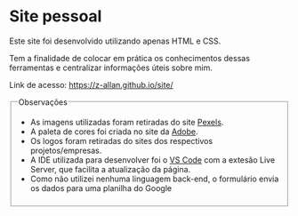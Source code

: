 # Site pessoal
<p>Este site foi desenvolvido utilizando apenas HTML e CSS.</p>
<p>Tem a finalidade de colocar em prática os conhecimentos dessas ferramentas e centralizar informações úteis sobre mim.</P>

<p>Link de acesso: <a href="https://z-allan.github.io/site/" target="_blank">https://z-allan.github.io/site/</a></p>

<fieldset>
    <legend>Observações</legend>
    <ul>
        <li>As imagens utilizadas foram retiradas do site <a href="https://www.pexels.com/pt-br/" target="_blank">Pexels</a>.
        <li>A paleta de cores foi criada no site da <a href="https://color.adobe.com/pt/create/color-wheel" target="_blank">Adobe</a>.
        <li>Os logos foram retiradas do sites dos respectivos projetos/empresas.
        <li>A IDE utilizada para desenvolver foi o <a href="https://code.visualstudio.com/" target="_blank">VS Code</a> com a extesão Live Server, que facilita a atualização da página.
        <li>Como não utilizei nenhuma linguagem back-end, o formulário envia os dados para uma planilha do Google
    </ul>
</fieldset>
